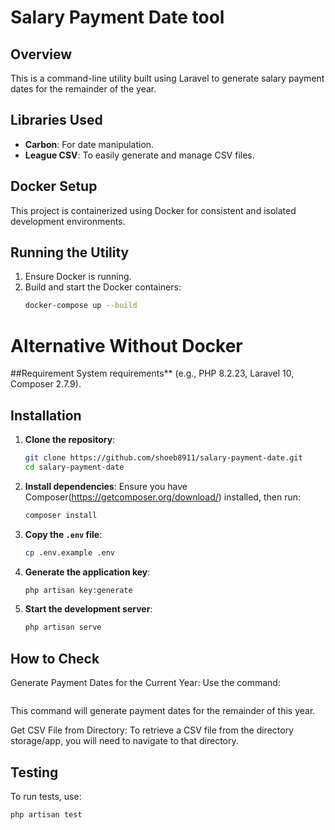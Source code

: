 # Salary Payment Date tool

## Overview
This is a command-line utility built using Laravel to generate salary payment dates for the remainder of the year.

## Libraries Used
- **Carbon**: For date manipulation.
- **League CSV**: To easily generate and manage CSV files.

## Docker Setup
This project is containerized using Docker for consistent and isolated development environments.

## Running the Utility
1. Ensure Docker is running.
2. Build and start the Docker containers:
    ```bash
    docker-compose up --build
   ```

# Alternative Without Docker

##Requirement
System requirements** (e.g., PHP 8.2.23, Laravel 10, Composer 2.7.9).
## Installation

1. **Clone the repository**:
    ```bash
    git clone https://github.com/shoeb8911/salary-payment-date.git
    cd salary-payment-date
    ```

2. **Install dependencies**:
    Ensure you have Composer(https://getcomposer.org/download/) installed, then run:
    ```bash
    composer install
    ```

3. **Copy the `.env` file**:
    ```bash
    cp .env.example .env
    ```

4. **Generate the application key**:
    ```bash
    php artisan key:generate
    ```

5. **Start the development server**:
    ```bash
    php artisan serve
    ```

## How to Check
Generate Payment Dates for the Current Year:
Use the command:
```bash generate:payment-dates 
```
This command will generate payment dates for the remainder of this year.

Get CSV File from Directory:
To retrieve a CSV file from the directory storage/app, you will need to navigate to that directory.


## Testing

To run tests, use:
```bash
php artisan test

